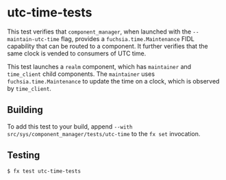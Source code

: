 # utc-time-tests

This test verifies that `component_manager`, when launched with the `--maintain-utc-time` flag,
provides a `fuchsia.time.Maintenance` FIDL capability that can be routed to a
component. It further verifies that the same clock is vended to consumers of
UTC time.

This test launches a `realm` component, which has `maintainer` and
`time_client` child components. The `maintainer` uses
`fuchsia.time.Maintenance` to update the time on a clock, which is observed by
`time_client`.

## Building

To add this test to your build, append
`--with src/sys/component_manager/tests/utc-time`
to the `fx set` invocation.

## Testing

```
$ fx test utc-time-tests
```

